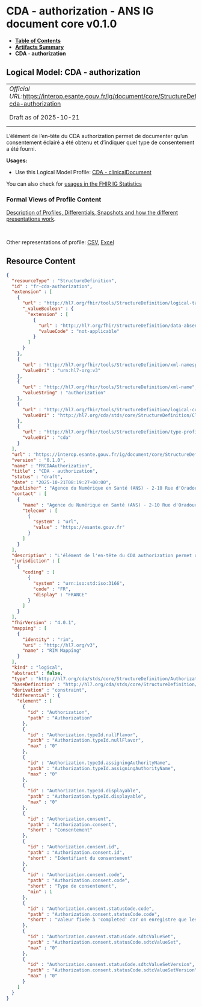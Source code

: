 # CDA - authorization - ANS IG document core v0.1.0

* [**Table of Contents**](toc.md)
* [**Artifacts Summary**](artifacts.md)
* **CDA - authorization**

## Logical Model: CDA - authorization 

| | |
| :--- | :--- |
| *Official URL*:https://interop.esante.gouv.fr/ig/document/core/StructureDefinition/fr-cda-authorization | *Version*:0.1.0 |
| Draft as of 2025-10-21 | *Computable Name*:FRCDAAuthorization |

 
L’élément de l’en-tête du CDA authorization permet de documenter qu’un consentement éclairé a été obtenu et d’indiquer quel type de consentement a été fourni. 

**Usages:**

* Use this Logical Model Profile: [CDA - clinicalDocument](StructureDefinition-fr-cda-clinical-document.md)

You can also check for [usages in the FHIR IG Statistics](https://packages2.fhir.org/xig/ans.document.fr.core|current/StructureDefinition/fr-cda-authorization)

### Formal Views of Profile Content

 [Description of Profiles, Differentials, Snapshots and how the different presentations work](http://build.fhir.org/ig/FHIR/ig-guidance/readingIgs.html#structure-definitions). 

 

Other representations of profile: [CSV](StructureDefinition-fr-cda-authorization.csv), [Excel](StructureDefinition-fr-cda-authorization.xlsx) 



## Resource Content

```json
{
  "resourceType" : "StructureDefinition",
  "id" : "fr-cda-authorization",
  "extension" : [
    {
      "url" : "http://hl7.org/fhir/tools/StructureDefinition/logical-target",
      "_valueBoolean" : {
        "extension" : [
          {
            "url" : "http://hl7.org/fhir/StructureDefinition/data-absent-reason",
            "valueCode" : "not-applicable"
          }
        ]
      }
    },
    {
      "url" : "http://hl7.org/fhir/tools/StructureDefinition/xml-namespace",
      "valueUri" : "urn:hl7-org:v3"
    },
    {
      "url" : "http://hl7.org/fhir/tools/StructureDefinition/xml-name",
      "valueString" : "authorization"
    },
    {
      "url" : "http://hl7.org/fhir/tools/StructureDefinition/logical-container",
      "valueUri" : "http://hl7.org/cda/stds/core/StructureDefinition/ClinicalDocument"
    },
    {
      "url" : "http://hl7.org/fhir/tools/StructureDefinition/type-profile-style",
      "valueUri" : "cda"
    }
  ],
  "url" : "https://interop.esante.gouv.fr/ig/document/core/StructureDefinition/fr-cda-authorization",
  "version" : "0.1.0",
  "name" : "FRCDAAuthorization",
  "title" : "CDA - authorization",
  "status" : "draft",
  "date" : "2025-10-21T08:19:27+00:00",
  "publisher" : "Agence du Numérique en Santé (ANS) - 2-10 Rue d'Oradour-sur-Glane, 75015 Paris",
  "contact" : [
    {
      "name" : "Agence du Numérique en Santé (ANS) - 2-10 Rue d'Oradour-sur-Glane, 75015 Paris",
      "telecom" : [
        {
          "system" : "url",
          "value" : "https://esante.gouv.fr"
        }
      ]
    }
  ],
  "description" : "L'élément de l'en-tête du CDA authorization permet de documenter qu'un consentement éclairé a été obtenu et d'indiquer quel type de consentement a été fourni.",
  "jurisdiction" : [
    {
      "coding" : [
        {
          "system" : "urn:iso:std:iso:3166",
          "code" : "FR",
          "display" : "FRANCE"
        }
      ]
    }
  ],
  "fhirVersion" : "4.0.1",
  "mapping" : [
    {
      "identity" : "rim",
      "uri" : "http://hl7.org/v3",
      "name" : "RIM Mapping"
    }
  ],
  "kind" : "logical",
  "abstract" : false,
  "type" : "http://hl7.org/cda/stds/core/StructureDefinition/Authorization",
  "baseDefinition" : "http://hl7.org/cda/stds/core/StructureDefinition/Authorization",
  "derivation" : "constraint",
  "differential" : {
    "element" : [
      {
        "id" : "Authorization",
        "path" : "Authorization"
      },
      {
        "id" : "Authorization.typeId.nullFlavor",
        "path" : "Authorization.typeId.nullFlavor",
        "max" : "0"
      },
      {
        "id" : "Authorization.typeId.assigningAuthorityName",
        "path" : "Authorization.typeId.assigningAuthorityName",
        "max" : "0"
      },
      {
        "id" : "Authorization.typeId.displayable",
        "path" : "Authorization.typeId.displayable",
        "max" : "0"
      },
      {
        "id" : "Authorization.consent",
        "path" : "Authorization.consent",
        "short" : "Consentement"
      },
      {
        "id" : "Authorization.consent.id",
        "path" : "Authorization.consent.id",
        "short" : "Identifiant du consentement"
      },
      {
        "id" : "Authorization.consent.code",
        "path" : "Authorization.consent.code",
        "short" : "Type de consentement",
        "min" : 1
      },
      {
        "id" : "Authorization.consent.statusCode.code",
        "path" : "Authorization.consent.statusCode.code",
        "short" : "Valeur fixée à 'completed' car on enregistre que les consentements obtenus"
      },
      {
        "id" : "Authorization.consent.statusCode.sdtcValueSet",
        "path" : "Authorization.consent.statusCode.sdtcValueSet",
        "max" : "0"
      },
      {
        "id" : "Authorization.consent.statusCode.sdtcValueSetVersion",
        "path" : "Authorization.consent.statusCode.sdtcValueSetVersion",
        "max" : "0"
      }
    ]
  }
}

```
